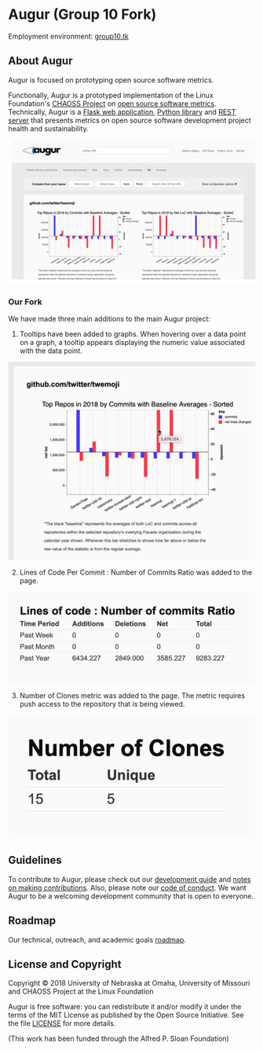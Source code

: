 # Augur (Group 10 Fork)

Employment environment: [group10.tk](http://group10.tk:3333)

## About Augur

Augur is focused on prototyping open source software metrics. 

Functionally, Augur is a prototyped implementation of the Linux Foundation's [CHAOSS Project](http://chaoss.community) on [open source software metrics](https://github.com/chaoss/metrics). Technically, Augur is a [Flask web application](http://augurlabs.io), [Python library](http://augur.augurlabs.io/static/docs/) and [REST server](http://augur.augurlabs.io/static/api_docs/) that presents metrics on open source software development project health and sustainability. 

![Augur](Augur.png)

### Our Fork

We have made three main additions to the main Augur project:

1. Tooltips have been added to graphs. When hovering over a data point on a graph, a tooltip appears displaying the numeric value associated with the data point.

![Tooltips](Tooltip.png)

2. Lines of Code Per Commit : Number of Commits Ratio was added to the page.

![Ratio](Ratio.png)

3. Number of Clones metric was added to the page. The metric requires push access to the repository that is being viewed.

![Number Of Clones](NumberOfClones.png)

## Guidelines
To contribute to Augur, please check out our [development guide](http://augur.augurlabs.io/static/docs/dev-guide/1-overview.html) and [notes on making contributions](CONTRIBUTING.md). Also, please note our [code of conduct](CODE_OF_CONDUCT.md). We want Augur to be a welcoming development community that is open to everyone. 

## Roadmap
Our technical, outreach, and academic goals [roadmap](https://github.com/chaoss/augur/wiki/Release-Schedule).

## License and Copyright
Copyright © 2018 University of Nebraska at Omaha, University of Missouri and CHAOSS Project at the Linux Foundation

Augur is free software: you can redistribute it and/or modify it under the terms of the MIT License as published by the Open Source Initiative. See the file [LICENSE](LICENSE) for more details.

(This work has been funded through the Alfred P. Sloan Foundation)
